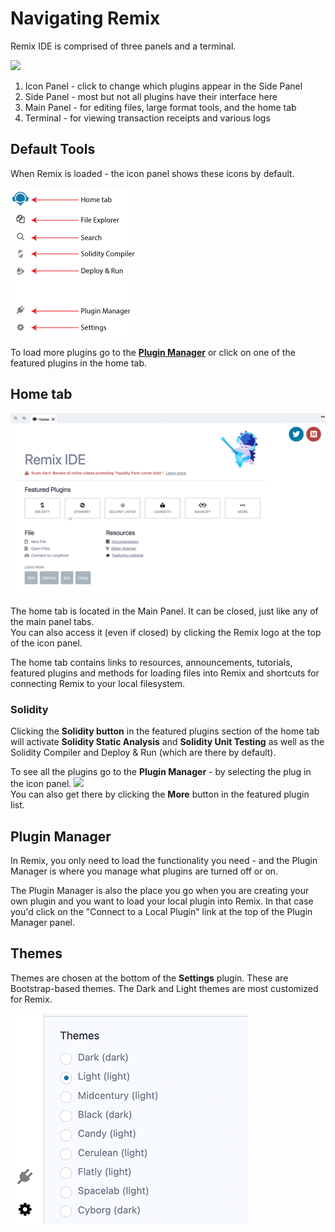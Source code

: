 Navigating Remix
================
Remix IDE is comprised of three panels and a terminal.

![](images/a-layout1c.png)

1. Icon Panel - click to change which plugins appear in the Side Panel
2. Side Panel - most but not all plugins have their interface here
3. Main Panel - for editing files, large format tools, and the home tab
4. Terminal - for viewing transaction receipts and various logs

Default Tools
-----------------------

When Remix is loaded - the icon panel shows these icons by default.

![](images/a-icons-at-load.png)

To load more plugins go to the **[Plugin Manager](#plugin-manager)** or click on one of the featured plugins in the home tab.

Home tab
--------

![](images/a-hometab.png)

The home tab is located in the Main Panel.  It can be closed, just like any of the main panel tabs.  <br> You can also access it (even if closed) by clicking the Remix logo at the top of the icon panel.

The home tab contains links to resources, announcements, tutorials, featured plugins and methods for loading files into Remix and shortcuts for connecting Remix to your local filesystem. 

### Solidity 
Clicking the **Solidity button** in the featured plugins section of the home tab will activate  **Solidity Static Analysis** and **Solidity Unit Testing** as well as the Solidity Compiler and Deploy & Run (which are there by default).

To see all the plugins go to the **Plugin Manager** - by selecting the plug in the icon panel.
![](images/a-plug.png) <br>
You can also get there by clicking the **More** button in the featured plugin list.

Plugin Manager
---------------

In Remix, you only need to load the functionality you need - and the Plugin Manager is where you manage what plugins are turned off or on.

The Plugin Manager is also the place you go when you are creating your own plugin and you want to load your local plugin into Remix. In that case you'd click on the "Connect to a Local Plugin" link at the top of the Plugin Manager panel.

Themes
---------------

Themes are chosen at the bottom of the **Settings** plugin. These are Bootstrap-based themes. The Dark and Light themes are most customized for Remix.

![](images/a-themes.png) 
